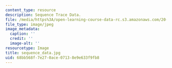 ```yaml
---
content_type: resource
description: Sequence Trace Data.
file: /media/https%3A/open-learning-course-data-rc.s3.amazonaws.com/20-109-laboratory-fundamentals-in-biological-engineering-fall-2007/68bb568f7e270ace07138e9e633f9fb8_sequence_data.jpg
file_type: image/jpeg
image_metadata:
  caption: ''
  credit: ''
  image-alt: ''
resourcetype: Image
title: sequence_data.jpg
uid: 68bb568f-7e27-0ace-0713-8e9e633f9fb8
---
```


